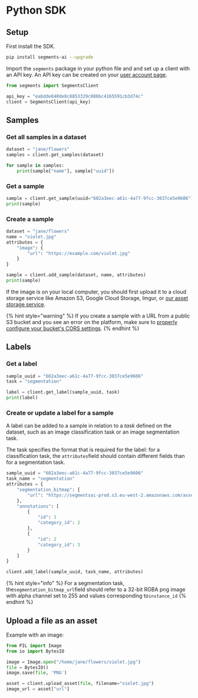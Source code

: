 # Python SDK

## Setup

First install the SDK.

```bash
pip install segments-ai --upgrade
```

Import the `segments` package in your python file and and set up a client with an API key. An API key can be created on your [user account page](https://segments.ai/account).

```python
from segments import SegmentsClient

api_key = "eabdde840de8c8853329c086bc4165591cb3d74c"
client = SegmentsClient(api_key)
```

## Samples

### Get all samples in a dataset

```python
dataset = "jane/flowers"
samples = client.get_samples(dataset)

for sample in samples:
    print(sample["name"], sample["uuid"])
```

### Get a sample

```python
sample = client.get_sample(uuid="602a3eec-a61c-4a77-9fcc-3037ce5e9606")
print(sample)
```

### Create a sample

```python
dataset = "jane/flowers"
name = "violet.jpg"
attributes = {
    "image": {
        "url": "https://example.com/violet.jpg"
    }
}

sample = client.add_sample(dataset, name, attributes)
print(sample)
```

If the image is on your local computer, you should first upload it to a cloud storage service like Amazon S3, Google Cloud Storage, Imgur, or [our asset storage service](python-sdk.md#upload-a-file-as-an-asset).

{% hint style="warning" %}
If you create a sample with a URL from a public S3 bucket and you see an error on the platform, make sure to [properly configure your bucket's CORS settings](https://docs.aws.amazon.com/AmazonS3/latest/dev/cors.html).
{% endhint %}

## Labels

### Get a label

```python
sample_uuid = "602a3eec-a61c-4a77-9fcc-3037ce5e9606"
task = "segmentation"

label = client.get_label(sample_uuid, task)
print(label)
```

### Create or update a label for a sample

A label can be added to a sample in relation to a _task_ defined on the dataset, such as an image classification task or an image segmentation task.

The task specifies the format that is required for the label: for a classification task, the `attributes`field should contain different fields than for a segmentation task.

```python
sample_uuid = "602a3eec-a61c-4a77-9fcc-3037ce5e9606"
task_name = "segmentation"
attributes = {
    "segmentation_bitmap": {
        "url": "https://segmentsai-prod.s3.eu-west-2.amazonaws.com/assets/bert/49f6aa10-8967-4305-985c-cdc1e8f89b93.png"
    },
    "annotations": [
        {
            "id": 1
            "category_id": 2
        },
        {
            "id": 2
            "category_id": 3
        }
    ]
}

client.add_label(sample_uuid, task_name, attributes)
```

{% hint style="info" %}
For a segmentation task, the`segmentation_bitmap_url`field should refer to a 32-bit RGBA png image with alpha channel set to 255 and values corresponding to`instance_id`
{% endhint %}

## Upload a file as an asset

Example with an image:

```python
from PIL import Image
from io import BytesIO

image = Image.open("/home/jane/flowers/violet.jpg")
file = BytesIO()
image.save(file, 'PNG')

asset = client.upload_asset(file, filename="violet.jpg")
image_url = asset["url"]
```

